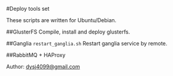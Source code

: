 #Deploy tools set

These scripts are written for Ubuntu/Debian.

##GlusterFS
Compile, install and deploy glusterfs.

##Ganglia
`restart_ganglia.sh` Restart ganglia service by remote.

##RabbitMQ + HAProxy


Author: dysj4099@gmail.com
